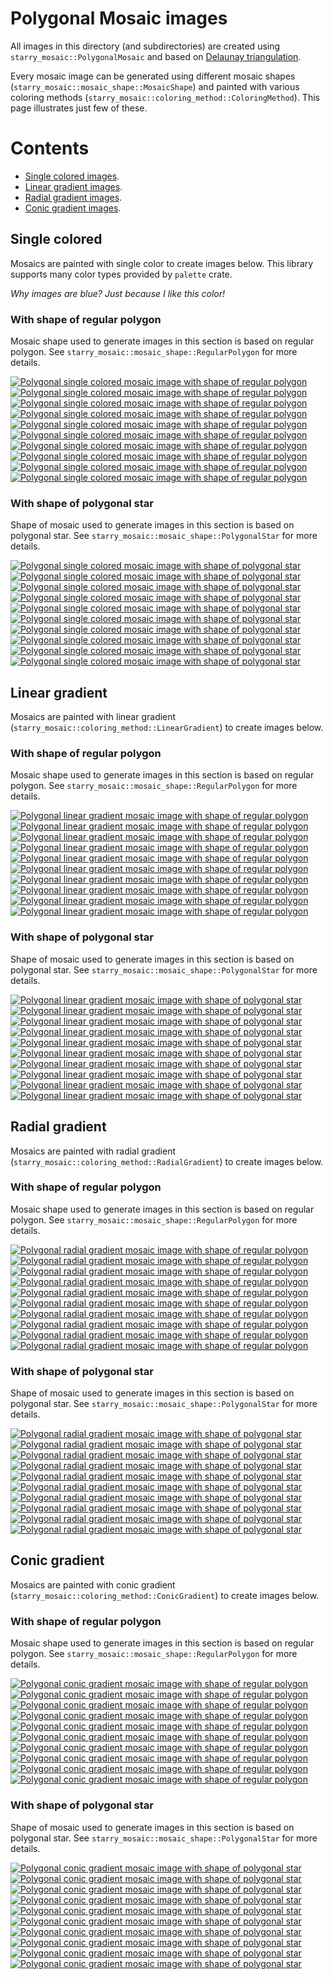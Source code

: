 # Polygonal Mosaic images

All images in this directory (and subdirectories) are created using `starry_mosaic::PolygonalMosaic` and
based on [Delaunay triangulation](https://en.wikipedia.org/wiki/Delaunay_triangulation).

Every mosaic image can be generated using different mosaic shapes (`starry_mosaic::mosaic_shape::MosaicShape`)
and painted with various coloring methods (`starry_mosaic::coloring_method::ColoringMethod`).
This page illustrates just few of these.

# Contents

* [Single colored images](#single-colored).
* [Linear gradient images](#linear-gradient).
* [Radial gradient images](#radial-gradient).
* [Conic gradient images](#conic-gradient).

## Single colored

Mosaics are painted with single color to create images below.
This library supports many color types provided by `palette` crate.

*Why images are blue? Just because I like this color!*

### With shape of regular polygon

Mosaic shape used to generate images in this section is based on regular polygon.
See `starry_mosaic::mosaic_shape::RegularPolygon` for more details.

[![Polygonal single colored mosaic image with shape of regular polygon](single_colored/regular_polygon_5.png)](single_colored/regular_polygon_5.png)
[![Polygonal single colored mosaic image with shape of regular polygon](single_colored/regular_polygon_6.png)](single_colored/regular_polygon_6.png)
[![Polygonal single colored mosaic image with shape of regular polygon](single_colored/regular_polygon_7.png)](single_colored/regular_polygon_7.png)
[![Polygonal single colored mosaic image with shape of regular polygon](single_colored/regular_polygon_8.png)](single_colored/regular_polygon_8.png)
[![Polygonal single colored mosaic image with shape of regular polygon](single_colored/regular_polygon_12.png)](single_colored/regular_polygon_12.png)
[![Polygonal single colored mosaic image with shape of regular polygon](single_colored/regular_polygon_13.png)](single_colored/regular_polygon_13.png)
[![Polygonal single colored mosaic image with shape of regular polygon](single_colored/regular_polygon_15.png)](single_colored/regular_polygon_15.png)
[![Polygonal single colored mosaic image with shape of regular polygon](single_colored/regular_polygon_16.png)](single_colored/regular_polygon_16.png)
[![Polygonal single colored mosaic image with shape of regular polygon](single_colored/regular_polygon_23.png)](single_colored/regular_polygon_23.png)
[![Polygonal single colored mosaic image with shape of regular polygon](single_colored/regular_polygon_24.png)](single_colored/regular_polygon_24.png)

### With shape of polygonal star

Shape of mosaic used to generate images in this section is based on polygonal star.
See `starry_mosaic::mosaic_shape::PolygonalStar` for more details.

[![Polygonal single colored mosaic image with shape of polygonal star](single_colored/polygonal_star_5.png)](single_colored/polygonal_star_5.png)
[![Polygonal single colored mosaic image with shape of polygonal star](single_colored/polygonal_star_6.png)](single_colored/polygonal_star_6.png)
[![Polygonal single colored mosaic image with shape of polygonal star](single_colored/polygonal_star_7.png)](single_colored/polygonal_star_7.png)
[![Polygonal single colored mosaic image with shape of polygonal star](single_colored/polygonal_star_8.png)](single_colored/polygonal_star_8.png)
[![Polygonal single colored mosaic image with shape of polygonal star](single_colored/polygonal_star_12.png)](single_colored/polygonal_star_12.png)
[![Polygonal single colored mosaic image with shape of polygonal star](single_colored/polygonal_star_13.png)](single_colored/polygonal_star_13.png)
[![Polygonal single colored mosaic image with shape of polygonal star](single_colored/polygonal_star_15.png)](single_colored/polygonal_star_15.png)
[![Polygonal single colored mosaic image with shape of polygonal star](single_colored/polygonal_star_16.png)](single_colored/polygonal_star_16.png)
[![Polygonal single colored mosaic image with shape of polygonal star](single_colored/polygonal_star_23.png)](single_colored/polygonal_star_23.png)
[![Polygonal single colored mosaic image with shape of polygonal star](single_colored/polygonal_star_24.png)](single_colored/polygonal_star_24.png)

## Linear gradient

Mosaics are painted with linear gradient (`starry_mosaic::coloring_method::LinearGradient`)
to create images below.

### With shape of regular polygon

Mosaic shape used to generate images in this section is based on regular polygon.
See `starry_mosaic::mosaic_shape::RegularPolygon` for more details.

[![Polygonal linear gradient mosaic image with shape of regular polygon](linear_gradient/regular_polygon_5.png)](linear_gradient/regular_polygon_5.png)
[![Polygonal linear gradient mosaic image with shape of regular polygon](linear_gradient/regular_polygon_6.png)](linear_gradient/regular_polygon_6.png)
[![Polygonal linear gradient mosaic image with shape of regular polygon](linear_gradient/regular_polygon_7.png)](linear_gradient/regular_polygon_7.png)
[![Polygonal linear gradient mosaic image with shape of regular polygon](linear_gradient/regular_polygon_8.png)](linear_gradient/regular_polygon_8.png)
[![Polygonal linear gradient mosaic image with shape of regular polygon](linear_gradient/regular_polygon_12.png)](linear_gradient/regular_polygon_12.png)
[![Polygonal linear gradient mosaic image with shape of regular polygon](linear_gradient/regular_polygon_13.png)](linear_gradient/regular_polygon_13.png)
[![Polygonal linear gradient mosaic image with shape of regular polygon](linear_gradient/regular_polygon_15.png)](linear_gradient/regular_polygon_15.png)
[![Polygonal linear gradient mosaic image with shape of regular polygon](linear_gradient/regular_polygon_16.png)](linear_gradient/regular_polygon_16.png)
[![Polygonal linear gradient mosaic image with shape of regular polygon](linear_gradient/regular_polygon_23.png)](linear_gradient/regular_polygon_23.png)
[![Polygonal linear gradient mosaic image with shape of regular polygon](linear_gradient/regular_polygon_24.png)](linear_gradient/regular_polygon_24.png)

### With shape of polygonal star

Shape of mosaic used to generate images in this section is based on polygonal star.
See `starry_mosaic::mosaic_shape::PolygonalStar` for more details.

[![Polygonal linear gradient mosaic image with shape of polygonal star](linear_gradient/polygonal_star_5.png)](linear_gradient/polygonal_star_5.png)
[![Polygonal linear gradient mosaic image with shape of polygonal star](linear_gradient/polygonal_star_6.png)](linear_gradient/polygonal_star_6.png)
[![Polygonal linear gradient mosaic image with shape of polygonal star](linear_gradient/polygonal_star_7.png)](linear_gradient/polygonal_star_7.png)
[![Polygonal linear gradient mosaic image with shape of polygonal star](linear_gradient/polygonal_star_8.png)](linear_gradient/polygonal_star_8.png)
[![Polygonal linear gradient mosaic image with shape of polygonal star](linear_gradient/polygonal_star_12.png)](linear_gradient/polygonal_star_12.png)
[![Polygonal linear gradient mosaic image with shape of polygonal star](linear_gradient/polygonal_star_13.png)](linear_gradient/polygonal_star_13.png)
[![Polygonal linear gradient mosaic image with shape of polygonal star](linear_gradient/polygonal_star_15.png)](linear_gradient/polygonal_star_15.png)
[![Polygonal linear gradient mosaic image with shape of polygonal star](linear_gradient/polygonal_star_16.png)](linear_gradient/polygonal_star_16.png)
[![Polygonal linear gradient mosaic image with shape of polygonal star](linear_gradient/polygonal_star_23.png)](linear_gradient/polygonal_star_23.png)
[![Polygonal linear gradient mosaic image with shape of polygonal star](linear_gradient/polygonal_star_24.png)](linear_gradient/polygonal_star_24.png)

## Radial gradient

Mosaics are painted with radial gradient (`starry_mosaic::coloring_method::RadialGradient`)
to create images below.

### With shape of regular polygon

Mosaic shape used to generate images in this section is based on regular polygon.
See `starry_mosaic::mosaic_shape::RegularPolygon` for more details.

[![Polygonal radial gradient mosaic image with shape of regular polygon](radial_gradient/regular_polygon_5.png)](radial_gradient/regular_polygon_5.png)
[![Polygonal radial gradient mosaic image with shape of regular polygon](radial_gradient/regular_polygon_6.png)](radial_gradient/regular_polygon_6.png)
[![Polygonal radial gradient mosaic image with shape of regular polygon](radial_gradient/regular_polygon_7.png)](radial_gradient/regular_polygon_7.png)
[![Polygonal radial gradient mosaic image with shape of regular polygon](radial_gradient/regular_polygon_8.png)](radial_gradient/regular_polygon_8.png)
[![Polygonal radial gradient mosaic image with shape of regular polygon](radial_gradient/regular_polygon_12.png)](radial_gradient/regular_polygon_12.png)
[![Polygonal radial gradient mosaic image with shape of regular polygon](radial_gradient/regular_polygon_13.png)](radial_gradient/regular_polygon_13.png)
[![Polygonal radial gradient mosaic image with shape of regular polygon](radial_gradient/regular_polygon_15.png)](radial_gradient/regular_polygon_15.png)
[![Polygonal radial gradient mosaic image with shape of regular polygon](radial_gradient/regular_polygon_16.png)](radial_gradient/regular_polygon_16.png)
[![Polygonal radial gradient mosaic image with shape of regular polygon](radial_gradient/regular_polygon_23.png)](radial_gradient/regular_polygon_23.png)
[![Polygonal radial gradient mosaic image with shape of regular polygon](radial_gradient/regular_polygon_24.png)](radial_gradient/regular_polygon_24.png)

### With shape of polygonal star

Shape of mosaic used to generate images in this section is based on polygonal star.
See `starry_mosaic::mosaic_shape::PolygonalStar` for more details.

[![Polygonal radial gradient mosaic image with shape of polygonal star](radial_gradient/polygonal_star_5.png)](radial_gradient/polygonal_star_5.png)
[![Polygonal radial gradient mosaic image with shape of polygonal star](radial_gradient/polygonal_star_6.png)](radial_gradient/polygonal_star_6.png)
[![Polygonal radial gradient mosaic image with shape of polygonal star](radial_gradient/polygonal_star_7.png)](radial_gradient/polygonal_star_7.png)
[![Polygonal radial gradient mosaic image with shape of polygonal star](radial_gradient/polygonal_star_8.png)](radial_gradient/polygonal_star_8.png)
[![Polygonal radial gradient mosaic image with shape of polygonal star](radial_gradient/polygonal_star_12.png)](radial_gradient/polygonal_star_12.png)
[![Polygonal radial gradient mosaic image with shape of polygonal star](radial_gradient/polygonal_star_13.png)](radial_gradient/polygonal_star_13.png)
[![Polygonal radial gradient mosaic image with shape of polygonal star](radial_gradient/polygonal_star_15.png)](radial_gradient/polygonal_star_15.png)
[![Polygonal radial gradient mosaic image with shape of polygonal star](radial_gradient/polygonal_star_16.png)](radial_gradient/polygonal_star_16.png)
[![Polygonal radial gradient mosaic image with shape of polygonal star](radial_gradient/polygonal_star_23.png)](radial_gradient/polygonal_star_23.png)
[![Polygonal radial gradient mosaic image with shape of polygonal star](radial_gradient/polygonal_star_24.png)](radial_gradient/polygonal_star_24.png)

## Conic gradient

Mosaics are painted with conic gradient (`starry_mosaic::coloring_method::ConicGradient`)
to create images below.

### With shape of regular polygon

Mosaic shape used to generate images in this section is based on regular polygon.
See `starry_mosaic::mosaic_shape::RegularPolygon` for more details.

[![Polygonal conic gradient mosaic image with shape of regular polygon](conic_gradient/regular_polygon_5.png)](conic_gradient/regular_polygon_5.png)
[![Polygonal conic gradient mosaic image with shape of regular polygon](conic_gradient/regular_polygon_6.png)](conic_gradient/regular_polygon_6.png)
[![Polygonal conic gradient mosaic image with shape of regular polygon](conic_gradient/regular_polygon_7.png)](conic_gradient/regular_polygon_7.png)
[![Polygonal conic gradient mosaic image with shape of regular polygon](conic_gradient/regular_polygon_8.png)](conic_gradient/regular_polygon_8.png)
[![Polygonal conic gradient mosaic image with shape of regular polygon](conic_gradient/regular_polygon_12.png)](conic_gradient/regular_polygon_12.png)
[![Polygonal conic gradient mosaic image with shape of regular polygon](conic_gradient/regular_polygon_13.png)](conic_gradient/regular_polygon_13.png)
[![Polygonal conic gradient mosaic image with shape of regular polygon](conic_gradient/regular_polygon_15.png)](conic_gradient/regular_polygon_15.png)
[![Polygonal conic gradient mosaic image with shape of regular polygon](conic_gradient/regular_polygon_16.png)](conic_gradient/regular_polygon_16.png)
[![Polygonal conic gradient mosaic image with shape of regular polygon](conic_gradient/regular_polygon_23.png)](conic_gradient/regular_polygon_23.png)
[![Polygonal conic gradient mosaic image with shape of regular polygon](conic_gradient/regular_polygon_24.png)](conic_gradient/regular_polygon_24.png)

### With shape of polygonal star

Shape of mosaic used to generate images in this section is based on polygonal star.
See `starry_mosaic::mosaic_shape::PolygonalStar` for more details.

[![Polygonal conic gradient mosaic image with shape of polygonal star](conic_gradient/polygonal_star_5.png)](conic_gradient/polygonal_star_5.png)
[![Polygonal conic gradient mosaic image with shape of polygonal star](conic_gradient/polygonal_star_6.png)](conic_gradient/polygonal_star_6.png)
[![Polygonal conic gradient mosaic image with shape of polygonal star](conic_gradient/polygonal_star_7.png)](conic_gradient/polygonal_star_7.png)
[![Polygonal conic gradient mosaic image with shape of polygonal star](conic_gradient/polygonal_star_8.png)](conic_gradient/polygonal_star_8.png)
[![Polygonal conic gradient mosaic image with shape of polygonal star](conic_gradient/polygonal_star_12.png)](conic_gradient/polygonal_star_12.png)
[![Polygonal conic gradient mosaic image with shape of polygonal star](conic_gradient/polygonal_star_13.png)](conic_gradient/polygonal_star_13.png)
[![Polygonal conic gradient mosaic image with shape of polygonal star](conic_gradient/polygonal_star_15.png)](conic_gradient/polygonal_star_15.png)
[![Polygonal conic gradient mosaic image with shape of polygonal star](conic_gradient/polygonal_star_16.png)](conic_gradient/polygonal_star_16.png)
[![Polygonal conic gradient mosaic image with shape of polygonal star](conic_gradient/polygonal_star_23.png)](conic_gradient/polygonal_star_23.png)
[![Polygonal conic gradient mosaic image with shape of polygonal star](conic_gradient/polygonal_star_24.png)](conic_gradient/polygonal_star_24.png)
